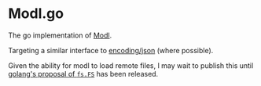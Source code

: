 # Modl.go

The go implementation of [Modl](https://www.modl.uk/).

Targeting a similar interface to [encoding/json](https://golang.org/pkg/encoding/json/) (where possible).

Given the ability for modl to load remote files, I may wait to publish this until [golang's proposal of `fs.FS`](https://go.googlesource.com/proposal/+/master/design/draft-iofs.md) has been released.